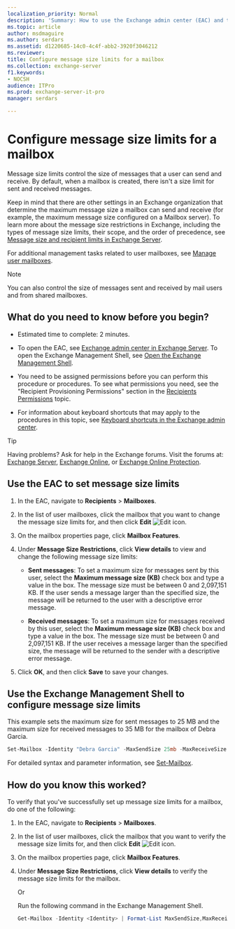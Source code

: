 ```yaml
---
localization_priority: Normal
description: 'Summary: How to use the Exchange admin center (EAC) and the Exchange Management Shell to set message size limits for a user mailbox.'
ms.topic: article
author: msdmaguire
ms.author: serdars
ms.assetid: d1220685-14c0-4c4f-abb2-3920f3046212
ms.reviewer:
title: Configure message size limits for a mailbox
ms.collection: exchange-server
f1.keywords:
- NOCSH
audience: ITPro
ms.prod: exchange-server-it-pro
manager: serdars

---
```


# Configure message size limits for a mailbox

Message size limits control the size of messages that a user can send and receive. By default, when a mailbox is created, there isn't a size limit for sent and received messages.

Keep in mind that there are other settings in an Exchange organization that determine the maximum message size a mailbox can send and receive (for example, the maximum message size configured on a Mailbox server). To learn more about the message size restrictions in Exchange, including the types of message size limits, their scope, and the order of precedence, see [Message size and recipient limits in Exchange Server](../../mail-flow/message-size-limits.md).

For additional management tasks related to user mailboxes, see [Manage user mailboxes](user-mailboxes.md).

> [!NOTE]
> You can also control the size of messages sent and received by mail users and from shared mailboxes.

## What do you need to know before you begin?

- Estimated time to complete: 2 minutes.

- To open the EAC, see [Exchange admin center in Exchange Server](../../architecture/client-access/exchange-admin-center.md). To open the Exchange Management Shell, see [Open the Exchange Management Shell](/powershell/exchange/open-the-exchange-management-shell).

- You need to be assigned permissions before you can perform this procedure or procedures. To see what permissions you need, see the "Recipient Provisioning Permissions" section in the [Recipients Permissions](../../permissions/feature-permissions/recipient-permissions.md) topic.

- For information about keyboard shortcuts that may apply to the procedures in this topic, see [Keyboard shortcuts in the Exchange admin center](../../about-documentation/exchange-admin-center-keyboard-shortcuts.md).

> [!TIP]
> Having problems? Ask for help in the Exchange forums. Visit the forums at: [Exchange Server](https://social.technet.microsoft.com/forums/office/home?category=exchangeserver), [Exchange Online](/answers/topics/office-exchange-server-itpro.html), or [Exchange Online Protection](https://social.technet.microsoft.com/forums/forefront/home?forum=FOPE).

## Use the EAC to set message size limits

1. In the EAC, navigate to **Recipients** \> **Mailboxes**.

2. In the list of user mailboxes, click the mailbox that you want to change the message size limits for, and then click **Edit** ![Edit icon](../../media/ITPro_EAC_EditIcon.png).

3. On the mailbox properties page, click **Mailbox Features**.

4. Under **Message Size Restrictions**, click **View details** to view and change the following message size limits:

   - **Sent messages**: To set a maximum size for messages sent by this user, select the **Maximum message size (KB)** check box and type a value in the box. The message size must be between 0 and 2,097,151 KB. If the user sends a message larger than the specified size, the message will be returned to the user with a descriptive error message.

   - **Received messages**: To set a maximum size for messages received by this user, select the **Maximum message size (KB)** check box and type a value in the box. The message size must be between 0 and 2,097,151 KB. If the user receives a message larger than the specified size, the message will be returned to the sender with a descriptive error message.

5. Click **OK**, and then click **Save** to save your changes.

## Use the Exchange Management Shell to configure message size limits

This example sets the maximum size for sent messages to 25 MB and the maximum size for received messages to 35 MB for the mailbox of Debra Garcia.

```PowerShell
Set-Mailbox -Identity "Debra Garcia" -MaxSendSize 25mb -MaxReceiveSize 35mb
```

For detailed syntax and parameter information, see [Set-Mailbox](/powershell/module/exchange/set-mailbox).

## How do you know this worked?

To verify that you've successfully set up message size limits for a mailbox, do one of the following:

1. In the EAC, navigate to **Recipients** \> **Mailboxes**.

2. In the list of user mailboxes, click the mailbox that you want to verify the message size limits for, and then click **Edit** ![Edit icon](../../media/ITPro_EAC_EditIcon.png).

3. On the mailbox properties page, click **Mailbox Features**.

4. Under **Message Size Restrictions**, click **View details** to verify the message size limits for the mailbox.

   Or

   Run the following command in the Exchange Management Shell.

   ```PowerShell
   Get-Mailbox -Identity <Identity> | Format-List MaxSendSize,MaxReceiveSize
   ```